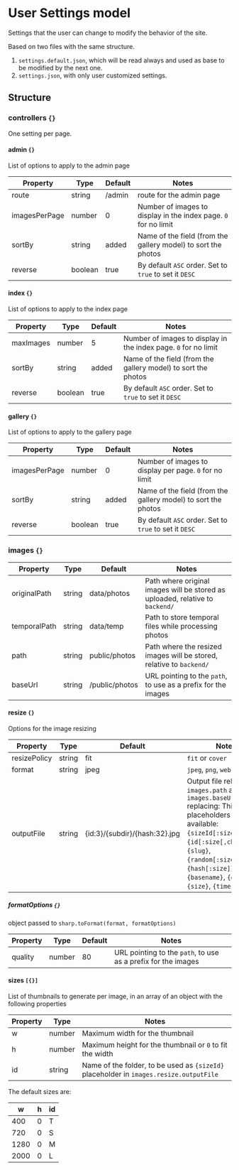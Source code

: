 # User Settings model

Settings that the user can change to modify the behavior of the site.

Based on two files with the same structure.
1. `settings.default.json`, which will be read always and used as base to be modified by the next one.
2. `settings.json`, with only user customized settings.

## Structure

### controllers `{}`

One setting per page.

#### admin `{}`

List of options to apply to the admin page

| Property      | Type    | Default | Notes |
| ------------- | ------- | ------- | -----
| route         | string  | /admin  | route for the admin page |
| imagesPerPage | number  | 0       | Number of images to display in the index page. `0` for no limit |
| sortBy        | string  | added   | Name of the field (from the gallery model) to sort the photos |
| reverse       | boolean | true    | By default `ASC` order. Set to `true` to set it `DESC` |

#### index `{}`

List of options to apply to the index page

| Property  | Type    | Default | Notes |
| --------- | ------- | ------- | -----
| maxImages | number  | 5       | Number of images to display in the index page. `0` for no limit |
| sortBy    | string  | added   | Name of the field (from the gallery model) to sort the photos |
| reverse   | boolean | true    | By default `ASC` order. Set to `true` to set it `DESC` |

#### gallery `{}`

List of options to apply to the gallery page

| Property      | Type    | Default | Notes |
| ------------- | ------- | ------- | -----
| imagesPerPage | number  | 0       | Number of images to display per page. `0` for no limit |
| sortBy        | string  | added   | Name of the field (from the gallery model) to sort the photos |
| reverse       | boolean | true    | By default `ASC` order. Set to `true` to set it `DESC` |

### images `{}`

| Property     | Type   | Default        | Notes |
| ------------ | ------ | -------------- | ----- |
| originalPath | string | data/photos    | Path where original images will be stored as uploaded, relative to `backend/` |
| temporalPath | string | data/temp      | Path to store temporal files while processing photos |
| path         | string | public/photos  | Path where the resized images will be stored, relative to `backend/` |
| baseUrl      | string | /public/photos | URL pointing to the `path`, to use as a prefix for the images |

#### resize `{}`

Options for the image resizing

| Property     | Type   | Default                       | Notes |
| ------------ | ------ | ----------------------------- | ----- |
| resizePolicy | string | fit                           | `fit` or `cover` |
| format       | string | jpeg                          | `jpeg`, `png`, `webp`, `tiff` |
| outputFile   | string | {id:3}/{subdir}/{hash:32}.jpg | Output file relative to `images.path` and `images.baseUrl` replacing: This placeholders are available: `{sizeId[:size[,chr]]}`, `{id[:size[,chr]]}`, `{slug}`, `{random[:size]}`, `{hash[:size]}`, `{basename}`, `{ext}`, `{size}`, `{timestamp}` |

##### formatOptions `{}`

object passed to `sharp.toFormat(format, formatOptions)`

| Property  | Type   | Default | Notes |
| --------- | ------ | ------- | ----- |
| quality   | number | 80      | URL pointing to the `path`, to use as a prefix for the images |

#### sizes `[{}]`

List of thumbnails to generate per image, in an array of an object with the following properties

| Property | Type   | Notes |
| -------- | ------ | ----- |
| w        | number | Maximum width for the thumbnail |
| h        | number | Maximum height for the thumbnail or `0` to fit the width |
| id       | string | Name of the folder, to be used as `{sizeId}` placeholder in `images.resize.outputFile` |

The default sizes are:

| w    | h   | id |
| ---- | --- | -- |
| 400  | 0   | T  |
| 720  | 0   | S  |
| 1280 | 0   | M  |
| 2000 | 0   | L  |
